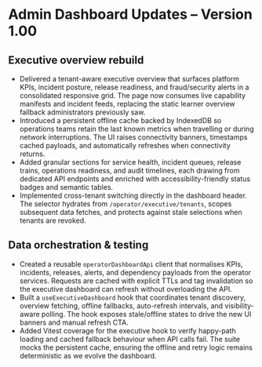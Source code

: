 # Admin Dashboard Updates – Version 1.00

## Executive overview rebuild
- Delivered a tenant-aware executive overview that surfaces platform KPIs, incident posture, release readiness, and fraud/security alerts in a consolidated responsive grid. The page now consumes live capability manifests and incident feeds, replacing the static learner overview fallback administrators previously saw.
- Introduced a persistent offline cache backed by IndexedDB so operations teams retain the last known metrics when travelling or during network interruptions. The UI raises connectivity banners, timestamps cached payloads, and automatically refreshes when connectivity returns.
- Added granular sections for service health, incident queues, release trains, operations readiness, and audit timelines, each drawing from dedicated API endpoints and enriched with accessibility-friendly status badges and semantic tables.
- Implemented cross-tenant switching directly in the dashboard header. The selector hydrates from `/operator/executive/tenants`, scopes subsequent data fetches, and protects against stale selections when tenants are revoked.

## Data orchestration & testing
- Created a reusable `operatorDashboardApi` client that normalises KPIs, incidents, releases, alerts, and dependency payloads from the operator services. Requests are cached with explicit TTLs and tag invalidation so the executive dashboard can refresh without overloading the API.
- Built a `useExecutiveDashboard` hook that coordinates tenant discovery, overview fetching, offline fallbacks, auto-refresh intervals, and visibility-aware polling. The hook exposes stale/offline states to drive the new UI banners and manual refresh CTA.
- Added Vitest coverage for the executive hook to verify happy-path loading and cached fallback behaviour when API calls fail. The suite mocks the persistent cache, ensuring the offline and retry logic remains deterministic as we evolve the dashboard.
